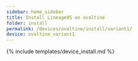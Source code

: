 ```yaml
---
sidebar: home_sidebar
title: Install LineageOS on ovaltine
folder: install
permalink: /devices/ovaltine/install/variant1/
device: ovaltine_variant1
---
```

{% include templates/device_install.md %}
